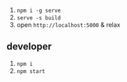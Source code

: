 
1.  `npm i -g serve`
2.  `serve -s build`
3.  open `http://localhost:5000` & relax

## developer
1. `npm i`
2.  `npm start`
